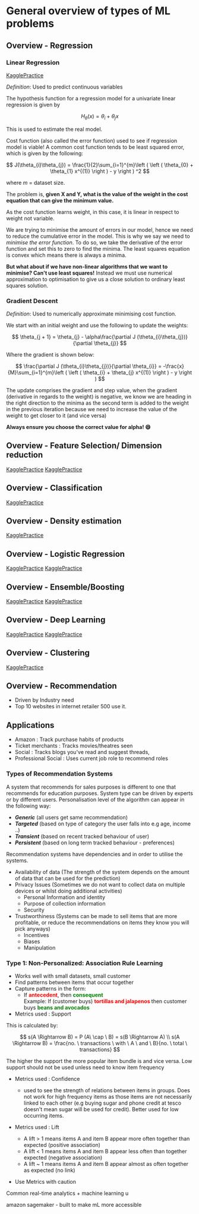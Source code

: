 # General overview of types of ML problems


## Overview - Regression

### Linear Regression
[KagglePractice](https://www.kaggle.com/faressayah/linear-regression-house-price-prediction)

*Definition*: Used to predict continuous variables

The hypothesis function for a regression model for a univariate linear regression is given by 

$$
H_{\theta}(x) = \theta_{i} + \theta_{j}x
$$

This is used to estimate the real model.

Cost function (also called the error function) used to see if regression model is viable! A common cost function tends to be
least squared error, which is given by the following:

$$
J(\theta_{i}\theta_{j}) = \frac{1}{2}\sum_{i=1}^{m}\left ( \left ( \theta_{0} + \theta_{1} x^{(1)} \right ) - y \right ) ^2
$$

where *m* = dataset size.

The problem is, **given X and Y, what is the value of the weight in the cost equation that can give the minimum value.**

As the cost function learns weight, in this case, it is linear in respect to weight not variable.

We are trying to minimise the amount of errors in our model, hence we need to reduce the cumulative error in the model.
This is why we say we need to *minimise the error function*. To do so, we take the derivative of the error function
and set this to zero to find the minima. The least squares equation is convex which means there is always a minima. 

**But what about if we have non-linear algorithms that we want to minimise? Can't use least squares!**
Instead we must use numerical approximation to optimisation to give us a close solution to ordinary least squares solution.

### Gradient Descent

*Definition*: Used to numerically approximate minimising cost function.

We start with an initial weight and use the following to update the weights:

$$
\theta_{j + 1} = \theta_{j} - \alpha\frac{\partial J (\theta_{i}\theta_{j})}{\partial \theta_{j}}
$$

Where the gradient is shown below:

$$
\frac{\partial J (\theta_{i}\theta_{j})}{\partial \theta_{i}} = -\frac{x}{M}\sum_{i=1}^{m}\left ( \left ( \theta_{i} + \theta_{j} x^{(1)} \right ) - y \right )
$$

The update comprises the gradient and step value, when the gradient (derivative in regards
to the weight) is negative, we know we are heading in the right direction to the minima as the second term is added to the weight in the
previous iteration because we need to increase the value of the weight to get closer to it (and vice versa)

**Always ensure you choose the correct value for alpha! :smile:**


## Overview - Feature Selection/ Dimension reduction
[KagglePractice](https://www.kaggle.com/willkoehrsen/introduction-to-feature-selection)
[KagglePractice](https://www.kaggle.com/kanncaa1/feature-selection-and-data-visualization)

## Overview - Classification
[KagglePractice](https://www.kaggle.com/dansbecker/classification)

## Overview - Density estimation
[KagglePractice]()

## Overview - Logistic Regression
[KagglePractice](https://www.kaggle.com/mnassrib/titanic-logistic-regression-with-python)
[KagglePractice](https://www.kaggle.com/parulpandey/deep-dive-into-logistic-regression-for-beginners)

## Overview - Ensemble/Boosting
[KagglePractice](https://www.kaggle.com/yassineghouzam/titanic-top-4-with-ensemble-modeling)
[KagglePractice](https://www.kaggle.com/arthurtok/introduction-to-ensembling-stacking-in-python)

## Overview - Deep Learning
[KagglePractice](https://www.kaggle.com/kanncaa1/deep-learning-tutorial-for-beginners)
[KagglePractice](https://www.kaggle.com/c/ann-and-dl-image-classification/overview)

## Overview - Clustering
[KagglePractice](https://www.kaggle.com/fazilbtopal/popular-unsupervised-clustering-algorithms)


## Overview - Recommendation

- Driven by Industry need
- Top 10 websites in internet retailer 500 use it.

## Applications

- Amazon : Track purchase habits of products
- Ticket merchants : Tracks movies/theatres seen
- Social : Tracks blogs you've read and suggest threads,
- Professional Social : Uses current job role to recommend roles

### Types of Recommendation Systems

A system that recommends for sales purposes is different to one that recommends for education purposes.
System type can be driven by experts or by different users. Personalisation level of the algorithm
can appear in the following way:
- <em><strong>Generic</strong></em> (all users get same recommendation)
- <em><strong>Targeted</strong></em> (based on type of category the user falls into e.g age, income ..)
- <em><strong>Transient</strong></em> (based on recent tracked behaviour of user)
- <em><strong>Persistent</strong></em> (based on long term tracked behaviour - preferences)

Recommendation systems have dependencies and in order to utilise the systems.
- Availability of data (The strength of the system depends on the amount of data that can be used for the prediction)
- Privacy Issues (Sometimes we do not want to collect data on multiple devices or whilst doing additional activities)
    - Personal Information and identity
    - Purpose of collection information
    - Security
- Trustworthiness (Systems can be made to sell items that are more profitable, or reduce the recommendations on items they know you will pick anyways)
    - Incentives
    - Biases
    - Manipulation

### Type 1: Non-Personalized: Association Rule Learning

- Works well with small datasets, small customer
- Find patterns between items that occur together
- Capture patterns in the form:
    - If <strong><span style="color:red">antecedent</span></strong>, then <strong><span style="color:green">consequent</span></strong> <br>
      Example: If (customer buys) <strong><span style="color:red"> tortillas and jalapenos </span></strong> then customer buys <strong><span style="color:green"> beans and avocados</span></strong>
- Metrics used : Support

This is calculated by:

$$
s(A \Rightarrow B) = P (A\ \cap \ B) = s(B \Rightarrow  A)
\\
s(A \Rightarrow B) = \frac{no. \ transactions \ with \ A \ and \ B}{no. \ total \ transactions}
$$

The higher the support the more popular item bundle is and vice versa. Low support should not be used unless need to know
item frequency

- Metrics used : Confidence
    - used to see the strength of relations between items in groups. Does not work for high frequency items as those items are not
      necessarily linked to each other (e.g buying sugar and phone credit at tesco doesn't mean sugar will be used for credit). Better
      used for low occurring items.
- Metrics used : Lift
    - A lift > 1 means items A and item B appear more often together than expected (positive association)
    - A lift < 1 means items A and item B appear less often than together expected (negative association)
    - A lift ~ 1 means items A and item B appear almost as often together as expected (no link)

- Use Metrics with caution

Common real-time analytics + machine learning u

amazon sagemaker - built to make mL more accessible
